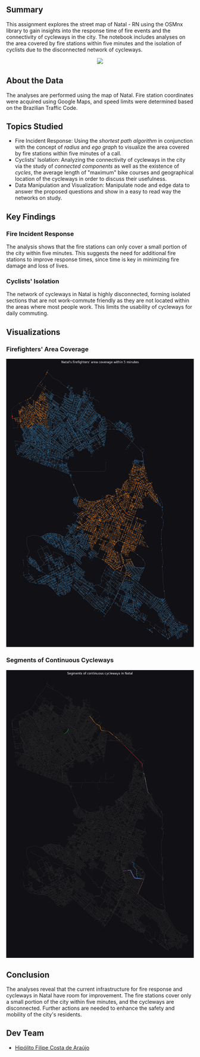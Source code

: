 ## Summary

This assignment explores the street map of Natal - RN using the OSMnx library to gain insights into the response time of fire events and the connectivity of cycleways in the city. The notebook includes analyses on the area covered by fire stations within five minutes and the isolation of cyclists due to the disconnected network of cycleways.

<div align="center">
    <a href="https://www.loom.com/share/f1de0eaa78294799967909f6b2299f0a">
      <img src="https://cdn.loom.com/sessions/thumbnails/f1de0eaa78294799967909f6b2299f0a-6ddb6204f9f79e5f-full-play.gif">
    </a>
</div>



## About the Data

The analyses are performed using the map of Natal. Fire station coordinates were acquired using Google Maps, and speed limits were determined based on the Brazilian Traffic Code.

## Topics Studied

* Fire Incident Response: Using the _shortest path algorithm_ in conjunction with the concept of _radius_ and _ego graph_ to visualize the area covered by fire stations within five minutes of a call.
* Cyclists' Isolation: Analyzing the connectivity of cycleways in the city via the study of _connected components_ as well as the existence of _cycles_, the average length of "maximum" bike courses and geographical location of the cycleways in order to discuss their usefulness.
* Data Manipulation and Visualization: Manipulate node and edge data to answer the proposed questions and show in a easy to read way the networks on study.

## Key Findings

### Fire Incident Response

The analysis shows that the fire stations can only cover a small portion of the city within five minutes. This suggests the need for additional fire stations to improve response times, since time is key in minimizing fire damage and loss of lives.

### Cyclists' Isolation

The network of cycleways in Natal is highly disconnected, forming isolated sections that are not work-commute friendly as they are not located within the areas where most people work. This limits the usability of cycleways for daily commuting.

## Visualizations

### Firefighters' Area Coverage

![Firefighters' Area Coverage](assets/firefighters_area_coverage.png)

### Segments of Continuous Cycleways

![Cycleways Network](assets/cycleways_network.png)

## Conclusion

The analyses reveal that the current infrastructure for fire response and cycleways in Natal have room for improvement. The fire stations cover only a small portion of the city within five minutes, and the cycleways are disconnected. Further actions are needed to enhance the safety and mobility of the city's residents.

## Dev Team

* [Hipólito Filipe Costa de Araújo](http://github.com/iflipe)